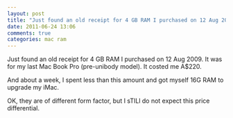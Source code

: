 ```yaml
---
layout: post
title: "Just found an old receipt for 4 GB RAM I purchased on 12 Aug 2009. It was for my last Mac Book Pro (pre-unibody model). It costed me A$220."
date: 2011-06-24 13:06
comments: true
categories: mac ram
---
```


Just found an old receipt for 4 GB RAM I purchased on 12 Aug 2009. It was for my last Mac Book Pro (pre-unibody model). It costed me A$220.


And about a week, I spent less than this amount and got myself 16G RAM to upgrade my iMac.


OK, they are of different form factor, but I sTILl do not expect this price differential.

